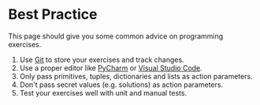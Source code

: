 # Best Practice

This page should give you some common advice on programming exercises.

1. Use [Git](https://docs.github.com/en/get-started/getting-started-with-git) to store your exercises and track changes.
2. Use a proper editor like [PyCharm](https://www.jetbrains.com/pycharm/)
   or [Visual Studio Code](https://code.visualstudio.com/).
3. Only pass primitives, tuples, dictionaries and lists as action parameters.
4. Don't pass secret values (e.g. solutions) as action parameters.
5. Test your exercises well with unit and manual tests.
